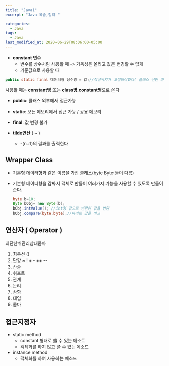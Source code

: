 ```yaml
---
title: "Java1"
excerpt: "Java 복습,정리 "

categories:
  - Java
tags:
  - Java
last_modified_at: 2020-06-29T08:06:00-05:00
---
```


- **constant 변수**
  - 변수를 상수처럼 사용할 때 -> 가독성은 올리고 값은 변경할 수 없게
  - 기준값으로 사용할 때

```java
public static final 데이터형 상수명 = 값;//작성위치가 고정되어있다( 클래스 선언 바로 아래에 )
```

사용할 때는 **constant명** 또는 **class명.constant명**으로 쓴다

- **public**: 클래스 외부에서 접근가능

- **static**: 모든 메모리에서 접근 가능 / 공용 메모리

- **final**: 값 변경 불가

- **tilde연산** ( ~ )

  - -(n+1)의 결과를 출력한다

## Wrapper Class

- 기본형 데이터형과 같은 이름을 가진 클래스(byte Byte 둘이 다름)

- 기본형 데이터형을 감싸서 객체로 만들어 여러가지 기능을 사용할 수 있도록 만들어준다.

  ```java
  byte b=10;
  Byte bObj= new Byte(b);
  bObj.intValue(); //int형 값으로 변환된 값을 반환
  bObj.compare(byte,byte);//바이트 값을 비교
  ```

## 연산자 ( Operator )

최단산쉬관리삼대콤마

1. 최우선 ()
2. 단항 ~ ! + - ++ --
3. 산술
4. 쉬프트
5. 관계
6. 논리
7. 삼항
8. 대입
9. 콤마

## 접근지정자

- static method
  - constant 형태로 쓸 수 있는 메소트
  - 객체화를 하지 않고 쓸 수 있는 메소드
- instance method
  - 객체화를 하여 사용하는 메소드
